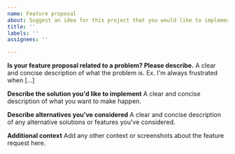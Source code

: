 ```yaml
---
name: Feature proposal
about: Suggest an idea for this project that you would like to implement
title: ''
labels: ''
assignees: ''

---
```


**Is your feature proposal related to a problem? Please describe.**
A clear and concise description of what the problem is. Ex. I'm always frustrated when [...]

**Describe the solution you'd like to implement**
A clear and concise description of what you want to make happen.

**Describe alternatives you've considered**
A clear and concise description of any alternative solutions or features you've considered.

**Additional context**
Add any other context or screenshots about the feature request here.

